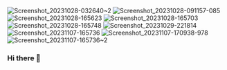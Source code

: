 ![Screenshot_20231028-032640~2](https://github.com/Mrpgay/Mrpgay/assets/150201323/e03828db-9b0c-4fb6-8889-63ff05b7a76a)
![Screenshot_20231028-091157-085](https://github.com/Mrpgay/Mrpgay/assets/150201323/cc0af74d-9739-4669-a438-6af0e84d1e79)
![Screenshot_20231028-165623](https://github.com/Mrpgay/Mrpgay/assets/150201323/4cb95967-3dc9-4efd-92ab-129b529a319f)
![Screenshot_20231028-165703](https://github.com/Mrpgay/Mrpgay/assets/150201323/5055d763-f76b-42b4-b39b-168dda73852c)
![Screenshot_20231028-165748](https://github.com/Mrpgay/Mrpgay/assets/150201323/28efb39d-2d25-4443-927d-9961ddeaf353)
![Screenshot_20231029-221814](https://github.com/Mrpgay/Mrpgay/assets/150201323/023b08fa-f4ed-4687-a739-512f4a522998)
![Screenshot_20231107-165736](https://github.com/Mrpgay/Mrpgay/assets/150201323/c7fa36bd-267a-49ac-9fb3-446f6bbaf79c)
![Screenshot_20231107-170938-978](https://github.com/Mrpgay/Mrpgay/assets/150201323/efb80d30-db2c-45e4-bb8c-2a84561e91ce)
![Screenshot_20231107-165736~2](https://github.com/Mrpgay/Mrpgay/assets/150201323/f40f58aa-f454-4ee8-90c1-1861c0ee49b8)
### Hi there 👋

<!--
**Mrpgay/Mrpgay** is a ✨ _special_ ✨ repository because its `README.md` (this file) appears on your GitHub profile.

Here are some ideas to get you started:

- 🔭 I’m currently working on ...
- 🌱 I’m currently learning ...
- 👯 I’m looking to collaborate on ...
- 🤔 I’m looking for help with ...
- 💬 Ask me about ...
- 📫 How to reach me: ...
- 😄 Pronouns: ...
- ⚡ Fun fact: ...
-->
